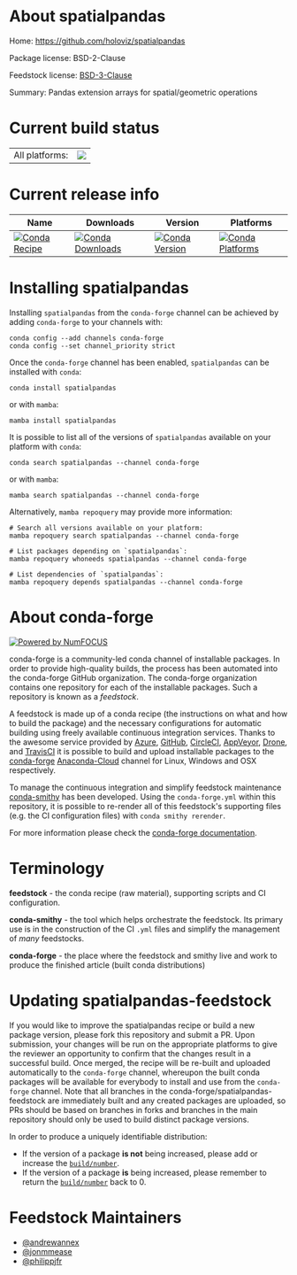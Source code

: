 About spatialpandas
===================

Home: https://github.com/holoviz/spatialpandas

Package license: BSD-2-Clause

Feedstock license: [BSD-3-Clause](https://github.com/conda-forge/spatialpandas-feedstock/blob/main/LICENSE.txt)

Summary: Pandas extension arrays for spatial/geometric operations

Current build status
====================


<table><tr><td>All platforms:</td>
    <td>
      <a href="https://dev.azure.com/conda-forge/feedstock-builds/_build/latest?definitionId=10260&branchName=main">
        <img src="https://dev.azure.com/conda-forge/feedstock-builds/_apis/build/status/spatialpandas-feedstock?branchName=main">
      </a>
    </td>
  </tr>
</table>

Current release info
====================

| Name | Downloads | Version | Platforms |
| --- | --- | --- | --- |
| [![Conda Recipe](https://img.shields.io/badge/recipe-spatialpandas-green.svg)](https://anaconda.org/conda-forge/spatialpandas) | [![Conda Downloads](https://img.shields.io/conda/dn/conda-forge/spatialpandas.svg)](https://anaconda.org/conda-forge/spatialpandas) | [![Conda Version](https://img.shields.io/conda/vn/conda-forge/spatialpandas.svg)](https://anaconda.org/conda-forge/spatialpandas) | [![Conda Platforms](https://img.shields.io/conda/pn/conda-forge/spatialpandas.svg)](https://anaconda.org/conda-forge/spatialpandas) |

Installing spatialpandas
========================

Installing `spatialpandas` from the `conda-forge` channel can be achieved by adding `conda-forge` to your channels with:

```
conda config --add channels conda-forge
conda config --set channel_priority strict
```

Once the `conda-forge` channel has been enabled, `spatialpandas` can be installed with `conda`:

```
conda install spatialpandas
```

or with `mamba`:

```
mamba install spatialpandas
```

It is possible to list all of the versions of `spatialpandas` available on your platform with `conda`:

```
conda search spatialpandas --channel conda-forge
```

or with `mamba`:

```
mamba search spatialpandas --channel conda-forge
```

Alternatively, `mamba repoquery` may provide more information:

```
# Search all versions available on your platform:
mamba repoquery search spatialpandas --channel conda-forge

# List packages depending on `spatialpandas`:
mamba repoquery whoneeds spatialpandas --channel conda-forge

# List dependencies of `spatialpandas`:
mamba repoquery depends spatialpandas --channel conda-forge
```


About conda-forge
=================

[![Powered by
NumFOCUS](https://img.shields.io/badge/powered%20by-NumFOCUS-orange.svg?style=flat&colorA=E1523D&colorB=007D8A)](https://numfocus.org)

conda-forge is a community-led conda channel of installable packages.
In order to provide high-quality builds, the process has been automated into the
conda-forge GitHub organization. The conda-forge organization contains one repository
for each of the installable packages. Such a repository is known as a *feedstock*.

A feedstock is made up of a conda recipe (the instructions on what and how to build
the package) and the necessary configurations for automatic building using freely
available continuous integration services. Thanks to the awesome service provided by
[Azure](https://azure.microsoft.com/en-us/services/devops/), [GitHub](https://github.com/),
[CircleCI](https://circleci.com/), [AppVeyor](https://www.appveyor.com/),
[Drone](https://cloud.drone.io/welcome), and [TravisCI](https://travis-ci.com/)
it is possible to build and upload installable packages to the
[conda-forge](https://anaconda.org/conda-forge) [Anaconda-Cloud](https://anaconda.org/)
channel for Linux, Windows and OSX respectively.

To manage the continuous integration and simplify feedstock maintenance
[conda-smithy](https://github.com/conda-forge/conda-smithy) has been developed.
Using the ``conda-forge.yml`` within this repository, it is possible to re-render all of
this feedstock's supporting files (e.g. the CI configuration files) with ``conda smithy rerender``.

For more information please check the [conda-forge documentation](https://conda-forge.org/docs/).

Terminology
===========

**feedstock** - the conda recipe (raw material), supporting scripts and CI configuration.

**conda-smithy** - the tool which helps orchestrate the feedstock.
                   Its primary use is in the construction of the CI ``.yml`` files
                   and simplify the management of *many* feedstocks.

**conda-forge** - the place where the feedstock and smithy live and work to
                  produce the finished article (built conda distributions)


Updating spatialpandas-feedstock
================================

If you would like to improve the spatialpandas recipe or build a new
package version, please fork this repository and submit a PR. Upon submission,
your changes will be run on the appropriate platforms to give the reviewer an
opportunity to confirm that the changes result in a successful build. Once
merged, the recipe will be re-built and uploaded automatically to the
`conda-forge` channel, whereupon the built conda packages will be available for
everybody to install and use from the `conda-forge` channel.
Note that all branches in the conda-forge/spatialpandas-feedstock are
immediately built and any created packages are uploaded, so PRs should be based
on branches in forks and branches in the main repository should only be used to
build distinct package versions.

In order to produce a uniquely identifiable distribution:
 * If the version of a package **is not** being increased, please add or increase
   the [``build/number``](https://docs.conda.io/projects/conda-build/en/latest/resources/define-metadata.html#build-number-and-string).
 * If the version of a package **is** being increased, please remember to return
   the [``build/number``](https://docs.conda.io/projects/conda-build/en/latest/resources/define-metadata.html#build-number-and-string)
   back to 0.

Feedstock Maintainers
=====================

* [@andrewannex](https://github.com/andrewannex/)
* [@jonmmease](https://github.com/jonmmease/)
* [@philippjfr](https://github.com/philippjfr/)

